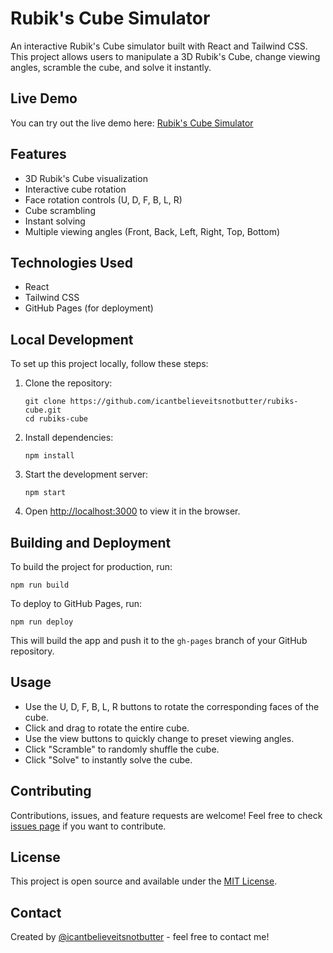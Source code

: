 # Rubik's Cube Simulator

An interactive Rubik's Cube simulator built with React and Tailwind CSS. This project allows users to manipulate a 3D Rubik's Cube, change viewing angles, scramble the cube, and solve it instantly.

## Live Demo

You can try out the live demo here: [Rubik's Cube Simulator](https://icantbelieveitsnotbutter.github.io/rubiks-cube/)

## Features

- 3D Rubik's Cube visualization
- Interactive cube rotation
- Face rotation controls (U, D, F, B, L, R)
- Cube scrambling
- Instant solving
- Multiple viewing angles (Front, Back, Left, Right, Top, Bottom)

## Technologies Used

- React
- Tailwind CSS
- GitHub Pages (for deployment)

## Local Development

To set up this project locally, follow these steps:

1. Clone the repository:
   ```
   git clone https://github.com/icantbelieveitsnotbutter/rubiks-cube.git
   cd rubiks-cube
   ```

2. Install dependencies:
   ```
   npm install
   ```

3. Start the development server:
   ```
   npm start
   ```

4. Open [http://localhost:3000](http://localhost:3000) to view it in the browser.

## Building and Deployment

To build the project for production, run:

```
npm run build
```

To deploy to GitHub Pages, run:

```
npm run deploy
```

This will build the app and push it to the `gh-pages` branch of your GitHub repository.

## Usage

- Use the U, D, F, B, L, R buttons to rotate the corresponding faces of the cube.
- Click and drag to rotate the entire cube.
- Use the view buttons to quickly change to preset viewing angles.
- Click "Scramble" to randomly shuffle the cube.
- Click "Solve" to instantly solve the cube.

## Contributing

Contributions, issues, and feature requests are welcome! Feel free to check [issues page](https://github.com/icantbelieveitsnotbutter/rubiks-cube/issues) if you want to contribute.

## License

This project is open source and available under the [MIT License](LICENSE).

## Contact

Created by [@icantbelieveitsnotbutter](https://github.com/icantbelieveitsnotbutter) - feel free to contact me!
